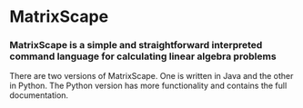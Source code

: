 # MatrixScape
### MatrixScape is a simple and straightforward interpreted command language for calculating linear algebra problems

There are two versions of MatrixScape. One is written in Java and the other in Python.
The Python version has more functionality and contains the full documentation.
